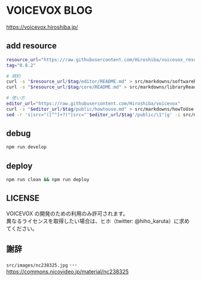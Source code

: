 # VOICEVOX BLOG

https://voicevox.hiroshiba.jp/

## add resource

```bash
resource_url="https://raw.githubusercontent.com/Hiroshiba/voicevox_resource"
tag="0.8.2"

# 規約
curl -s "$resource_url/$tag/editor/README.md" > src/markdowns/softwareReadme.md
curl -s "$resource_url/$tag/core/README.md" > src/markdowns/libraryReadme.md

# 使い方
editor_url="https://raw.githubusercontent.com/Hiroshiba/voicevox"
curl -s "$editor_url/$tag/public/howtouse.md" > src/markdowns/howToUse.md
sed -r 's|src="([^"]+?)"|src="'$editor_url/$tag'/public/\1"|g' -i src/markdowns/howToUse.md
```

## debug

```bash
npm run develop
```

## deploy

```bash
npm run clean && npm run deploy
```

## LICENSE

VOICEVOX の開発のための利用のみ許可されます。  
異なるライセンスを取得したい場合は、ヒホ（twitter: @hiho_karuta）に求めてください。

## 謝辞

`src/images/nc238325.jpg` ･･･ https://commons.nicovideo.jp/material/nc238325
